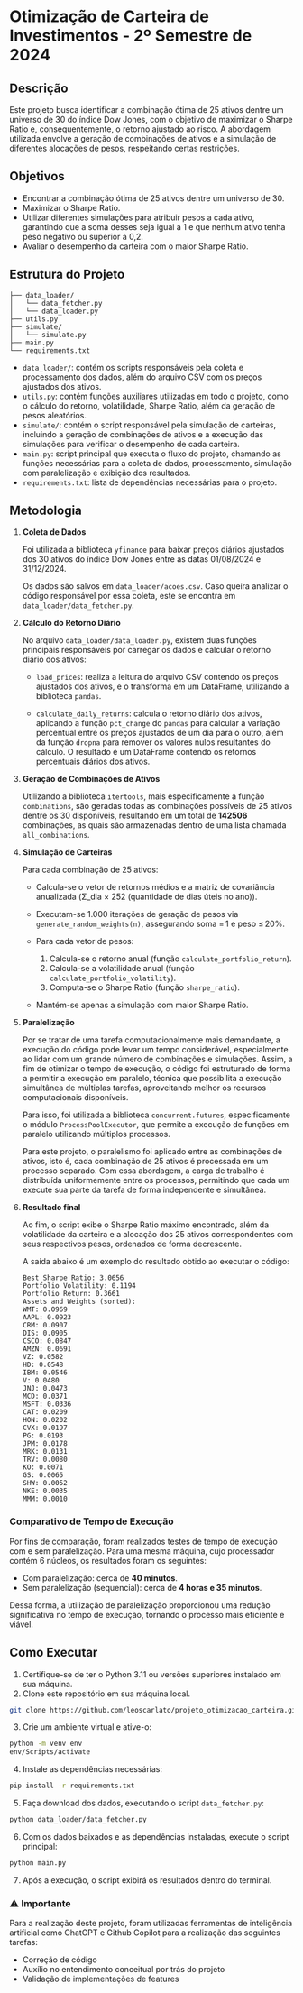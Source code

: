 # Otimização de Carteira de Investimentos - 2º Semestre de 2024

## Descrição
Este projeto busca identificar a combinação ótima de 25 ativos dentre um universo de 30 do índice Dow Jones, com o objetivo de maximizar o Sharpe Ratio e, consequentemente, o retorno ajustado ao risco. A abordagem utilizada envolve a geração de combinações de ativos e a simulação de diferentes alocações de pesos, respeitando certas restrições.

## Objetivos
- Encontrar a combinação ótima de 25 ativos dentre um universo de 30.
- Maximizar o Sharpe Ratio.
- Utilizar diferentes simulações para atribuir pesos a cada ativo, garantindo que a soma desses seja igual a 1 e que nenhum ativo tenha peso negativo ou superior a 0,2.
- Avaliar o desempenho da carteira com o maior Sharpe Ratio.

## Estrutura do Projeto
```
├── data_loader/
│   └── data_fetcher.py
│   └── data_loader.py
├── utils.py              
├── simulate/
│   └── simulate.py    
├── main.py  
└── requirements.txt                  
```
- `data_loader/`: contém os scripts responsáveis pela coleta e processamento dos dados, além do arquivo CSV com os preços ajustados dos ativos.
- `utils.py`: contém funções auxiliares utilizadas em todo o projeto, como o cálculo do retorno, volatilidade, Sharpe Ratio, além da geração de pesos aleatórios.
- `simulate/`: contém o script responsável pela simulação de carteiras, incluindo a geração de combinações de ativos e a execução das simulações para verificar o desempenho de cada carteira.
- `main.py`: script principal que executa o fluxo do projeto, chamando as funções necessárias para a coleta de dados, processamento, simulação com paralelização e exibição dos resultados.
- `requirements.txt`: lista de dependências necessárias para o projeto.


## Metodologia
1. **Coleta de Dados**

    Foi utilizada a biblioteca `yfinance` para baixar preços diários ajustados dos 30 ativos do índice Dow Jones entre as datas 01/08/2024 e 31/12/2024.

    Os dados são salvos em `data_loader/acoes.csv`. Caso queira analizar o código responsável por essa coleta, este se encontra em `data_loader/data_fetcher.py`.

2. **Cálculo do Retorno Diário**

    No arquivo `data_loader/data_loader.py`, existem duas funções principais responsáveis por carregar os dados e calcular o retorno diário dos ativos:

    - `load_prices`: realiza a leitura do arquivo CSV contendo os preços ajustados dos ativos, e o transforma em um DataFrame, utilizando a biblioteca `pandas`.

    - `calculate_daily_returns`: calcula o retorno diário dos ativos, aplicando a função `pct_change` do `pandas` para calcular a variação percentual entre os preços ajustados de um dia para o outro, além da função `dropna` para remover os valores nulos resultantes do cálculo. O resultado é um DataFrame contendo os retornos percentuais diários dos ativos.

3. **Geração de Combinações de Ativos**

    Utilizando a biblioteca `itertools`, mais especificamente a função `combinations`, são geradas todas as combinações possíveis de 25 ativos dentre os 30 disponíveis, resultando em um total de **142506** combinações, as quais são armazenadas dentro de uma lista chamada `all_combinations`.

4. **Simulação de Carteiras**

    Para cada combinação de 25 ativos:
    - Calcula-se o vetor de retornos médios e a matriz de covariância anualizada (Σ_dia × 252 (quantidade de dias úteis no ano)).

    - Executam-se 1.000 iterações de geração de pesos via `generate_random_weights(n)`, assegurando soma = 1 e peso ≤ 20%.

    - Para cada vetor de pesos:

        1. Calcula-se o retorno anual (função `calculate_portfolio_return`).
        2. Calcula-se a volatilidade anual (função `calculate_portfolio_volatility`).
        3. Computa-se o Sharpe Ratio (função `sharpe_ratio`).

    - Mantém-se apenas a simulação com maior Sharpe Ratio.

5. **Paralelização**

    Por se tratar de uma tarefa computacionalmente mais demandante, a execução do código pode levar um tempo considerável, especialmente ao lidar com um grande número de combinações e simulações. Assim, a fim de otimizar o tempo de execução, o código foi estruturado de forma a permitir a execução em paralelo, técnica que possibilita a execução simultânea de múltiplas tarefas, aproveitando melhor os recursos computacionais disponíveis. 
    
    Para isso, foi utilizada a biblioteca `concurrent.futures`, especificamente o módulo `ProcessPoolExecutor`, que permite a execução de funções em paralelo utilizando múltiplos processos.

    Para este projeto, o paralelismo foi aplicado entre as combinações de ativos, isto é, cada combinação de 25 ativos é processada em um processo separado. Com essa abordagem, a carga de trabalho é distribuída uniformemente entre os processos, permitindo que cada um execute sua parte da tarefa de forma independente e simultânea.
    

6. **Resultado final**

    Ao fim, o script exibe o Sharpe Ratio máximo encontrado, além da volatilidade da carteira e a alocação dos 25 ativos correspondentes com seus respectivos pesos, ordenados de forma decrescente.

    A saída abaixo é um exemplo do resultado obtido ao executar o código:

    ```
    Best Sharpe Ratio: 3.0656
    Portfolio Volatility: 0.1194
    Portfolio Return: 0.3661
    Assets and Weights (sorted):
    WMT: 0.0969
    AAPL: 0.0923
    CRM: 0.0907
    DIS: 0.0905
    CSCO: 0.0847
    AMZN: 0.0691
    VZ: 0.0582
    HD: 0.0548
    IBM: 0.0546
    V: 0.0480
    JNJ: 0.0473
    MCD: 0.0371
    MSFT: 0.0336
    CAT: 0.0209
    HON: 0.0202
    CVX: 0.0197
    PG: 0.0193
    JPM: 0.0178
    MRK: 0.0131
    TRV: 0.0080
    KO: 0.0071
    GS: 0.0065
    SHW: 0.0052
    NKE: 0.0035
    MMM: 0.0010
    ```

### Comparativo de Tempo de Execução
Por fins de comparação, foram realizados testes de tempo de execução com e sem paralelização. Para uma mesma máquina, cujo processador contém 6 núcleos, os resultados foram os seguintes:
- Com paralelização: cerca de **40 minutos**.
- Sem paralelização (sequencial): cerca de **4 horas e 35 minutos**.

Dessa forma, a utilização de paralelização proporcionou uma redução significativa no tempo de execução, tornando o processo mais eficiente e viável.

## Como Executar
1. Certifique-se de ter o Python 3.11 ou versões superiores instalado em sua máquina.
2. Clone este repositório em sua máquina local.
```bash
git clone https://github.com/leoscarlato/projeto_otimizacao_carteira.git
```
3. Crie um ambiente virtual e ative-o:
```bash
python -m venv env
env/Scripts/activate
```
4. Instale as dependências necessárias:
```bash
pip install -r requirements.txt
```
5. Faça download dos dados, executando o script `data_fetcher.py`:
```bash
python data_loader/data_fetcher.py
```
6. Com os dados baixados e as dependências instaladas, execute o script principal:
```bash
python main.py
```
7. Após a execução, o script exibirá os resultados dentro do terminal. 

### ⚠️ Importante
Para a realização deste projeto, foram utilizadas ferramentas de inteligência artificial como ChatGPT e Github Copilot para a realização das seguintes tarefas:
- Correção de código
- Auxílio no entendimento conceitual por trás do projeto
- Validação de implementações de features
